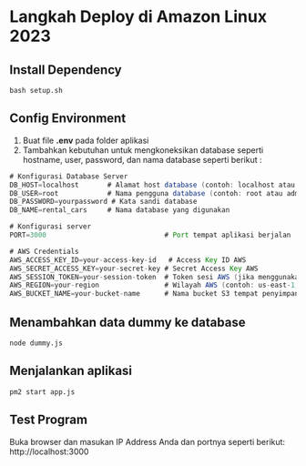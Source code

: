 # Langkah Deploy di Amazon Linux 2023
## Install Dependency
```
bash setup.sh
```
## Config Environment
1. Buat file **.env** pada folder aplikasi
2. Tambahkan kebutuhan untuk mengkoneksikan database seperti hostname, user, password, dan nama database seperti berikut :
```java
# Konfigurasi Database Server
DB_HOST=localhost       # Alamat host database (contoh: localhost atau IP server atau DNS)
DB_USER=root            # Nama pengguna database (contoh: root atau admin)
DB_PASSWORD=yourpassword # Kata sandi database
DB_NAME=rental_cars     # Nama database yang digunakan

# Konfigurasi server
PORT=3000                             # Port tempat aplikasi berjalan

# AWS Credentials
AWS_ACCESS_KEY_ID=your-access-key-id   # Access Key ID AWS
AWS_SECRET_ACCESS_KEY=your-secret-key # Secret Access Key AWS
AWS_SESSION_TOKEN=your-session-token  # Token sesi AWS (jika menggunakan kredensial sementara)
AWS_REGION=your-region                # Wilayah AWS (contoh: us-east-1, us-west-2)
AWS_BUCKET_NAME=your-bucket-name      # Nama bucket S3 tempat penyimpanan backup
```
## Menambahkan data dummy ke database
```
node dummy.js
```
## Menjalankan aplikasi 
```
pm2 start app.js
```
## Test Program
Buka browser dan masukan IP Address Anda dan portnya seperti berikut: http://localhost:3000
